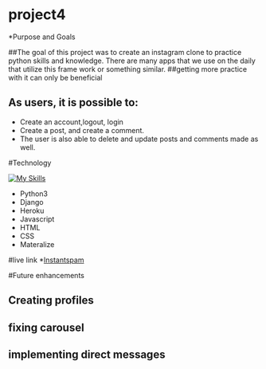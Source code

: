# project4

*Purpose and Goals

##The goal of this project was to create an instagram clone to practice python skills and knowledge. There are many apps that we use on the daily that utilize this frame work or something similar.
##getting more practice with it can only be beneficial 

## As users, it is possible to:
* Create an account,logout, login
* Create a post, and create a comment. 
* The user is also able to delete and update posts and comments made as well.  


#Technology

[![My Skills](https://skillicons.dev/icons?i=python,django,heroku,css,js,html,css)](https://skillicons.dev)

* Python3 
* Django 
* Heroku
* Javascript
* HTML
* CSS
* Materalize 

#live link 
*<a href="https://thawing-island-70231.herokuapp.com">Instantspam</a>

#Future enhancements
## Creating profiles
## fixing carousel
## implementing direct messages
